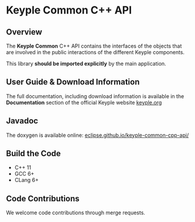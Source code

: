 # Keyple Common C++ API

## Overview

The **Keyple Common** C++ API contains the interfaces of the objects that are involved in the public interactions of the different Keyple components.

This library **should be imported explicitly** by the main application.

## User Guide & Download Information

The full documentation, including download information is available in the **Documentation** section of the official Keyple website [keyple.org](https://keyple.org)

## Javadoc

The doxygen is available online: [eclipse.github.io/keyple-common-cpp-api/](https://eclipse.github.io/keyple-common-cpp-api/)


## Build the Code

* C++ 11
* GCC 6+
* CLang 6+

## Code Contributions

We welcome code contributions through merge requests.